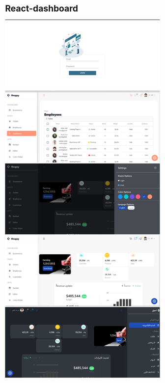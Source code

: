 # React-dashboard
<img src="./src/assets/2.png">
<img src="./src/assets/1.png">
<img src="./src/assets/4.png">
<img src="./src/assets/3.png">
<img src="./src/assets/5.png">





